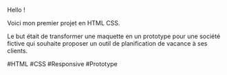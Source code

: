 Hello ! 

Voici mon premier projet en HTML CSS.

Le but était de transformer une maquette en un prototype pour une société fictive qui souhaite proposer un outil de planification de vacance à ses clients.

#HTML #CSS #Responsive #Prototype
